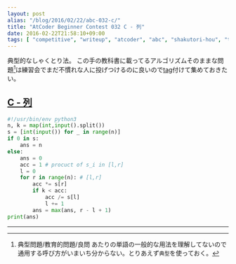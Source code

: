 ```yaml
---
layout: post
alias: "/blog/2016/02/22/abc-032-c/"
title: "AtCoder Beginner Contest 032 C - 列"
date: 2016-02-22T21:58:10+09:00
tags: [ "competitive", "writeup", "atcoder", "abc", "shakutori-hou", "typical-problem" ]
---
```


典型的なしゃくとり法。
この手の教科書に載ってるアルゴリズムそのままな問題[^1]は練習会でまだ不慣れな人に投げつけるのに良いので[tag](http://kimiyuki.net/blog/categories/typical-problem)付けて集めておきたい。

## [C - 列](https://beta.atcoder.jp/contests/abc032/tasks/abc032_c)

``` python
#!/usr/bin/env python3
n, k = map(int,input().split())
s = [int(input()) for _ in range(n)]
if 0 in s:
    ans = n
else:
    ans = 0
    acc = 1 # procuct of s_i in [l,r]
    l = 0
    for r in range(n): # [l,r]
        acc *= s[r]
        if k < acc:
            acc /= s[l]
            l += 1
        ans = max(ans, r - l + 1)
print(ans)
```

---

[^1]: 典型問題/教育的問題/良問 あたりの単語の一般的な用法を理解してないので通用する呼び方がいまいち分からない。とりあえず`典型`を使っておく。
